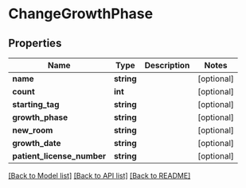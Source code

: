 # ChangeGrowthPhase

## Properties
Name | Type | Description | Notes
------------ | ------------- | ------------- | -------------
**name** | **string** |  | [optional] 
**count** | **int** |  | [optional] 
**starting_tag** | **string** |  | [optional] 
**growth_phase** | **string** |  | [optional] 
**new_room** | **string** |  | [optional] 
**growth_date** | **string** |  | [optional] 
**patient_license_number** | **string** |  | [optional] 

[[Back to Model list]](../README.md#documentation-for-models) [[Back to API list]](../README.md#documentation-for-api-endpoints) [[Back to README]](../README.md)


